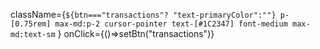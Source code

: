 className={`${btn==="transactions"? "text-primaryColor":""} p-[0.75rem] max-md:p-2 cursor-pointer text-[#1C2347] font-medium max-md:text-sm` } onClick={()=>setBtn("transactions")}
